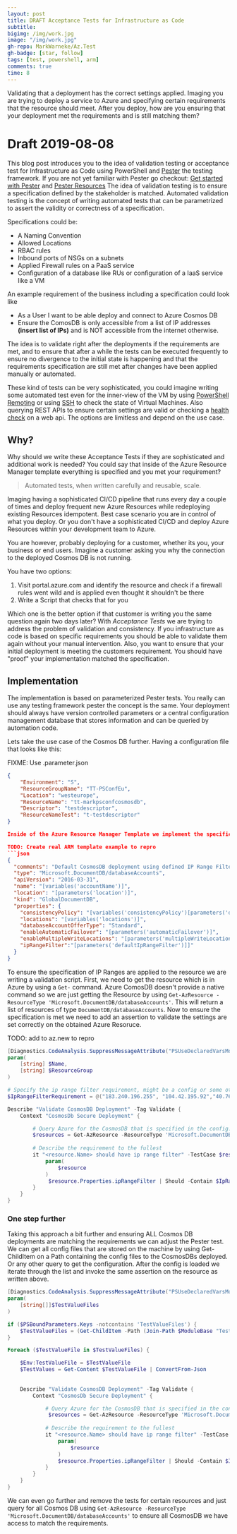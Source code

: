 ```yaml
---
layout: post
title: DRAFT Acceptance Tests for Infrastructure as Code
subtitle:
bigimg: /img/work.jpg
image: "/img/work.jpg"
gh-repo: MarkWarneke/Az.Test
gh-badge: [star, follow]
tags: [test, powershell, arm]
comments: true
time: 8
---
```


Validating that a deployment has the correct settings applied.
Imaging you are trying to deploy a service to Azure and specifying certain requirements that the resource should meet.
After you deploy, how are you ensuring that your deployment met the requirements and is still matching them?

# Draft 2019-08-08

This blog post introduces you to the idea of validation testing or acceptance test for Infrastructure as Code using PowerShell and [Pester](https://github.com/pester/Pester) the testing framework. 
If you are not yet familiar with Pester go checkout: [Get started with Pester](https://www.powershellmagazine.com/2014/03/12/get-started-with-pester-powershell-unit-testing-framework/) and [Pester Resources](https://github.com/pester/Pester/wiki/Articles-and-other-resources)
The idea of validation testing is to ensure a specification defined by the stakeholder is matched. 
Automated validation testing is the concept of writing automated tests that can be parametrized to assert the validity or correctness of a specification.

Specifications could be:

- A Naming Convention
- Allowed Locations
- RBAC rules
- Inbound ports of NSGs on a subnets 
- Applied Firewall rules on a PaaS service
- Configuration of a database like RUs or configuration of a IaaS service like a VM

An example requirement of the business including a specification could look like

- As a User I want to be able deploy and connect to Azure Cosmos DB
- Ensure the ComosDB is only accessible from a list of IP addresses __(insert list of IPs)__ and is NOT accessible from the internet otherwise.

The idea is to validate right after the deployments if the requirements are met, and to ensure that after a while the tests can be executed frequently to ensure no divergence to the initial state is happening and that the requirements specification are still met after changes have been applied manually or automated.

These kind of tests can be very sophisticated, you could imagine writing some automated test even for the inner-view of the VM by using [PowerShell Remoting](https://blogs.technet.microsoft.com/rohit-minni/2017/01/18/remoting-into-azure-arm-virtual-machines-using-powershell/) or using [SSH](https://docs.microsoft.com/en-us/azure/virtual-machines/linux/mac-create-ssh-keys) to check the state of Virtual Machines.
Also querying REST APIs to ensure certain settings are valid or checking a [health check](https://microservices.io/patterns/observability/health-check-api.html) on a web api.
The options are limitless and depend on the use case. 

## Why?

Why should we write these Acceptance Tests if they are sophisticated and additional work is needed? 
You could say that inside of the Azure Resource Manager template everything is specified and you met your requirement?

> Automated tests, when written carefully and reusable, scale.

Imaging having a sophisticated CI/CD pipeline that runs every day a couple of times and deploy frequent new Azure Resources while redeploying existing Resources idempotent. 
Best case scenario you are in control of what you deploy.
Or you don't have a sophisticated CI/CD and deploy Azure Resources within your development team to Azure.

You are however, probably deploying for a customer, whether its you, your business or end users.
Imagine a customer asking you why the connection to the deployed Cosmos DB is not running.

You have two options:

1. Visit portal.azure.com and identify the resource and check if a firewall rules went wild and is applied even thought it shouldn't be there
2. Write a Script that checks that for you

Which one is the better option if that customer is writing you the same question again two days later?
With *Acceptance Tests* we are trying to address the problem of validation and consistency.
If you infrastructure as code is based on specific requirements you should be able to validate them again without your manual intervention.
Also, you want to ensure that your initial deployment is meeting the customers requirement. 
You should have "proof" your implementation matched the specification.

## Implementation

The implementation is based on parameterized Pester tests.
You really can use any testing framework pester the concept is the same.
Your deployment should always have version controlled parameters or a central configuration management database that stores information and can be queried by automation code.

Lets take the use case of the Cosmos DB further. Having a configuration file that looks like this:

FIXME: Use .parameter.json
```json
{
    "Environment": "S",
    "ResourceGroupName": "TT-PSConfEu",
    "Location": "westeurope",
    "ResourceName": "tt-markpsconfcosmosdb",
    "Descriptor": "testdescriptor",
    "ResourceNameTest": "t-testdescriptor"
}

Inside of the Azure Resource Manager Template we implement the specification by using the `ipRangeFilter` property. See [Configure an IP firewall](https://docs.microsoft.com/en-us/azure/cosmos-db/how-to-configure-firewall#configure-ip-firewall-arm).

TODO: Create real ARM template example to repro
```json
{ 
  "comments": "Default CosmosDB deployment using defined IP Range Filter for restricting access",
  "type": "Microsoft.DocumentDB/databaseAccounts",
  "apiVersion": "2016-03-31",
  "name": "[variables('accountName')]",
  "location": "[parameters('location')]",
  "kind": "GlobalDocumentDB",
  "properties": {
    "consistencyPolicy": "[variables('consistencyPolicy')[parameters('defaultConsistencyLevel')]]",
    "locations": "[variables('locations')]",
    "databaseAccountOfferType": "Standard",
    "enableAutomaticFailover": "[parameters('automaticFailover')]",
    "enableMultipleWriteLocations": "[parameters('multipleWriteLocations')]",
    "ipRangeFilter":"[parameters('defaultIpRangeFilter')]]"
  }
}
```

To ensure the specification of IP Ranges are applied to the resource we are writing a validation script.
First, we need to get the resource which is in Azure by using a `Get-` command.
Azure ComosDB doesn't provide a native command so we are just getting the Resource by using `Get-AzResource -ResourceType 'Microsoft.DocumentDB/databaseAccounts'`.
This will return a list of resources of type `DocumentDB/databaseAccounts`. 
Now to ensure the specification is met we need to add an assertion to validate the settings are set correctly on the obtained Azure Resoruce.

TODO: add to az.new to repro
```powershell
[Diagnostics.CodeAnalysis.SuppressMessageAttribute("PSUseDeclaredVarsMoreThanAssignments", "", Justification = "Variables are used inside Pester blocks.")]
param(
    [string] $Name,
    [string] $ResourceGroup
)

# Specify the ip range filter requirement, might be a config or some other location.
$IpRangeFilterRequirement = @("183.240.196.255", "104.42.195.92","40.76.54.131","52.176.6.30","52.169.50.45","52.187.184.26")

Describe "Validate CosmosDB Deployment" -Tag Validate {
    Context "CosmosDb Secure Deployment" {

        # Query Azure for the CosmosDB that is specified in the config.json
        $resources = Get-AzResource -ResourceType 'Microsoft.DocumentDB/databaseAccounts' -Name $Name -ResourceGroupName $ResourceGroupName -ErrorAction SilentlyContinue
        
        # Describe the requirement to the fullest
        it "<resource.Name> should have ip range filter" -TestCase $resources {
            param(
                $resource
            )
             $resource.Properties.ipRangeFilter | Should -Contain $IpRangeFilterRequirement
        }
    }
}
```

### One step further

Taking this approach a bit further and ensuring ALL Cosmos DB deployments are matching the requirements we can adjust the Pester test.
We can get all config files that are stored on the machine by using Get-ChildItem on a Path containing the config files to the CosmosDBs deployed. Or any other query to get the configuration.
After the config is loaded we iterate through the list and invoke the same assertion on the resource as written above.

```powershell
[Diagnostics.CodeAnalysis.SuppressMessageAttribute("PSUseDeclaredVarsMoreThanAssignments", "", Justification = "Variables are used inside Pester blocks.")]
param(
    [string[]]$TestValueFiles
)

if ($PSBoundParameters.Keys -notcontains 'TestValueFiles') {
    $TestValueFiles = (Get-ChildItem -Path (Join-Path $ModuleBase "Test") -Include "config.*.json" -Recurse).FullName
}

Foreach ($TestValueFile in $TestValueFiles) {

    $Env:TestValueFile = $TestValueFile
    $TestValues = Get-Content $TestValueFile | ConvertFrom-Json
    
    
    Describe "Validate CosmosDB Deployment" -Tag Validate {
        Context "CosmosDb Secure Deployment" {

            # Query Azure for the CosmosDB that is specified in the config.json
             $resources = Get-AzResource -ResourceType 'Microsoft.DocumentDB/databaseAccounts' -ResourceGroupName $TestValues.ResourceGroupName -ErrorAction SilentlyContinue
            
            # Describe the requirement to the fullest
            it "<resource.Name> should have ip range filter" -TestCase $resources {
                param(
                    $resource
                )
                $resource.Properties.ipRangeFilter | Should -Contain $IpRangeFilterRequirement
            }
        }
    }
}
```

We can even go further and remove the tests for certain resources and just query for all Cosmos DB using `Get-AzResource -ResourceType 'Microsoft.DocumentDB/databaseAccounts'` to ensure all CosmosDB we have access to match the requirements.
